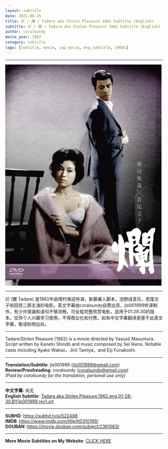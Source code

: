 ```yaml
---
layout: subtitle
date: 2021-08-25
title: 烂 / 爛 / Tadare aka Stolen Pleasure 1962 Subtitle (English)
subtitle: 烂 / 爛 / Tadare aka Stolen Pleasure 1962 Subtitle (English)
author: coralsundy
movie_year: 1962
category: subtitle
tags: [subtitle, movie, jap_movie, eng_subtitle, 1960s]
---
```


------

<img src="../assets/tt0310199.jpg" alt="tt0310199_cover_art" />

------

烂 (爛 Tadare) 是1962年由增村保造导演，新藤兼人脚本，池野成音乐，若尾文子和田宫二郎主演的电影。英文字幕由coralsundy自费出资，jls001999听译制作，有少许错漏和语句不够流畅，可全程完整欣赏电影，适用于01:28:30的版本。仅供个人兴趣学习使用，不得商业化和付费。如有中文字幕翻译是基于此英文字幕，敬请标明出处。

------

Tadare/Stolen Pleasure (1962) is a movie directed by Yasuzô Masumura. Script written by Kaneto Shindô and music composed by Sei Ikeno. Notable casts including Ayako Wakao，Jirô Tamiya，and Eiji Funakoshi.<br>

------

**Translation/Subtitle**: jls001999 (jls001999@gmail.com)<br>
**Review/Proofreading**: coralsundy (coralsundy@gmail.com)<br>
*(Paid by coralsundy for the translation, personal use only)*

------

**中文字幕**: 尚无<br>
**English Subtitle**: [Tadare.aka.Stolen.Pleasure.1962.eng.01-28-30.BYjls001999.rev1.srt](../subtitles/Tadare.aka.Stolen.Pleasure.1962.eng.01-28-30.BYjls001999.rev1.srt)

------

**SUBHD**: <https://subhd.tv/a/522488><br>
**IMDB**: <https://www.imdb.com/title/tt0310199/><br>
**DOUBAN**: <https://movie.douban.com/subject/2361063/>

------

**More Movie Subtitles on My Website**: <a href='{% post_url 2021-01-10-subtitles-summary-list %}'>CLICK HERE</a>


